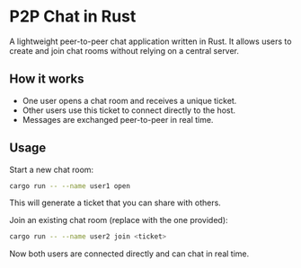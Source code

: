 # P2P Chat in Rust

A lightweight peer-to-peer chat application written in Rust. It allows users to create and join chat rooms without relying on a central server.

## How it works
- One user opens a chat room and receives a unique ticket.
- Other users use this ticket to connect directly to the host.
- Messages are exchanged peer-to-peer in real time.

## Usage

Start a new chat room:
```sh
cargo run -- --name user1 open
```

This will generate a ticket that you can share with others.

Join an existing chat room (replace <ticket> with the one provided):
```sh
cargo run -- --name user2 join <ticket>
```

Now both users are connected directly and can chat in real time.
